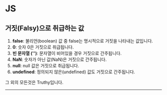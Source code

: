 # JS

## 거짓(Falsy)으로 취급하는 값

1. **false**: 불리언(boolean) 값 중 false는 명시적으로 거짓을 나타내는 값입니다.
2. **0**: 숫자 0은 거짓으로 취급됩니다.
3. **빈 문자열 ('')**: 문자열이 비어있을 경우 거짓으로 간주됩니다.
4. **NaN**: 숫자가 아닌 값(NaN)은 거짓으로 간주됩니다.
5. **null**: null 값은 거짓으로 취급됩니다.
6. **undefined**: 정의되지 않은(undefined) 값도 거짓으로 간주됩니다.

그 외의 모든것은 Truthy입니다.

---
